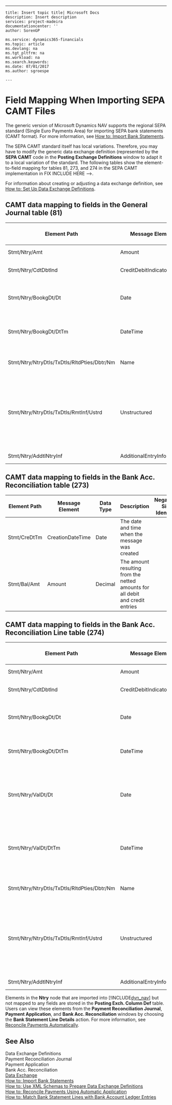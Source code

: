 ---
    title: Insert topic title| Microsoft Docs
    description: Insert description
    services: project-madeira
    documentationcenter: ''
    author: SorenGP

    ms.service: dynamics365-financials
    ms.topic: article
    ms.devlang: na
    ms.tgt_pltfrm: na
    ms.workload: na
    ms.search.keywords:
    ms.date: 07/01/2017
    ms.author: sgroespe

    ---
# Field Mapping When Importing SEPA CAMT Files
The generic version of Microsoft Dynamics NAV supports the regional SEPA standard \(Single Euro Payments Area\) for importing SEPA bank statements \(CAMT format\). For more information, see [How to: Import Bank Statements](../../BusinessFunctionality/DataExchange/how-to-import-bank-statements.md).  
  
 The SEPA CAMT standard itself has local variations. Therefore, you may have to modify the generic data exchange definition \(represented by the **SEPA CAMT** code in the **Posting Exchange Definitions** window to adapt it to a local variation of the standard. The following tables show the element-to-field mapping for tables 81, 273, and 274 in the SEPA CAMT implementation in FIX INCLUDE HERE<!--FIX INCLUDE HERE<!--[!INCLUDE[dyn_nav](../../ApplicationDesign/includes/dyn_nav_md.md)] --> -->.  
  
 For information about creating or adjusting a data exchange definition, see [How to: Set Up Data Exchange Definitions](../../BusinessFunctionality/DataExchange/how-to-set-up-data-exchange-definitions.md).  
  
## CAMT data mapping to fields in the General Journal table \(81\)  
  
|Element Path|Message Element|Data Type|Description|Negative-Sign Identifier|Field No.|Field Name|  
|------------------|---------------------|---------------|-----------------|-------------------------------|---------------|----------------|  
|Stmt\/Ntry\/Amt|Amount|Decimal|The amount of money in the cash entry||13|Amount|  
|Stmt\/Ntry\/CdtDbtInd|CreditDebitIndicator|Text|Indicates whether the entry is a credit or a debit entry|DBIT|13|Amount|  
|Stmt\/Ntry\/BookgDt\/Dt|Date|Date|The date when an entry is posted to an account on the account servicer's books||5|Posting Date|  
|Stmt\/Ntry\/BookgDt\/DtTm|DateTime|DateTime|The date and time when an entry is posted to an account on the account servicer's books||5|Posting Date|  
|Stmt\/Ntry\/NtryDtls\/TxDtls\/RltdPties\/Dbtr\/Nm|Name|Text|The name of the party that owes an amount of money to the \(ultimate\) creditor||1221|Payer Information|  
|Stmt\/Ntry\/NtryDtls\/TxDtls\/RmtInf\/Ustrd|Unstructured|Text|Information supplied to enable the matching\/reconciliation of an entry with the items that the payment is intended to settle, such as commercial invoices in an accounts-receivable system, in an unstructured form||8|Description|  
|Stmt\/Ntry\/AddtlNtryInf|AdditionalEntryInformation|Text|Additional information about the entry||1222|Transaction Information|  
  
## CAMT data mapping to fields in the Bank Acc. Reconciliation table \(273\)  
  
|Element Path|Message Element|Data Type|Description|Negative-Sign Identifier|Field No.|Field Name|  
|------------------|---------------------|---------------|-----------------|-------------------------------|---------------|----------------|  
|Stmt\/CreDtTm|CreationDateTime|Date|The date and time when the message was created||3|Statement Date|  
|Stmt\/Bal\/Amt|Amount|Decimal|The amount resulting from the netted amounts for all debit and credit entries||4|Statement Ending Balance|  
  
## CAMT data mapping to fields in the Bank Acc. Reconciliation Line table \(274\)  
  
|Element Path|Message Element|Data Type|Description|Negative-Sign Identifier|Field No.|Field Name|  
|------------------|---------------------|---------------|-----------------|-------------------------------|---------------|----------------|  
|Stmt\/Ntry\/Amt|Amount|Decimal|The amount of money in the cash entry||7|Statement Amount|  
|Stmt\/Ntry\/CdtDbtInd|CreditDebitIndicator|Text|Indicates whether the entry is a credit or a debit entry|DBIT|7|Statement Amount|  
|Stmt\/Ntry\/BookgDt\/Dt|Date|Date|The date when an entry is posted to an account on the account servicer's books||5|Transaction Date|  
|Stmt\/Ntry\/BookgDt\/DtTm|DateTime|DateTime|The date and time when an entry is posted to an account on the account servicer's books||5|Transaction Date|  
|Stmt\/Ntry\/ValDt\/Dt|Date|Date|The date when assets become available to the account owner in case of a credit entry, or cease to be available to the account owner in case of a debit entry||12|Value Date|  
|Stmt\/Ntry\/ValDt\/DtTm|DateTime|DateTime|The date and time when assets become available to the account owner in case of a credit entry, or cease to be available to the account owner in case of a debit entry||12|Value Date|  
|Stmt\/Ntry\/NtryDtls\/TxDtls\/RltdPties\/Dbtr\/Nm|Name|Text|The name of the party that owes an amount of money to the \(ultimate\) creditor||15|Payer Information|  
|Stmt\/Ntry\/NtryDtls\/TxDtls\/RmtInf\/Ustrd|Unstructured|Text|Information supplied to enable the matching\/reconciliation of an entry with the items that the payment is intended to settle, such as commercial invoices in an accounts-receivable system, in an unstructured form||6|Description|  
|Stmt\/Ntry\/AddtlNtryInf|AdditionalEntryInformation|Text|Additional information about the entry||16|Transaction Information|  
  
 Elements in the **Ntry** node that are imported into [!INCLUDE[dyn_nav](../../ApplicationDesign/includes/dyn_nav_md.md)] but not mapped to any fields are stored in the **Posting Exch. Column Def** table. Users can view these elements from the **Payment Reconciliation Journal**, **Payment Application**, and **Bank Acc. Reconciliation** windows by choosing the **Bank Statement Line Details** action. For more information, see [Reconcile Payments Automatically](../../Finance/reconcile-payments-automatically.md).  
  
## See Also  
 Data Exchange Definitions   
 Payment Reconciliation Journal   
 Payment Application   
 Bank Acc. Reconciliation   
 [Data Exchange](../../BusinessFunctionality/DataExchange/data-exchange.md)   
 [How to: Import Bank Statements](../../BusinessFunctionality/DataExchange/how-to-import-bank-statements.md)   
 [How to: Use XML Schemas to Prepare Data Exchange Definitions](../../BusinessFunctionality/DataExchange/how-to-use-xml-schemas-to-prepare-data-exchange-definitions.md)   
 [How to: Reconcile Payments Using Automatic Application](../../Finance/how-to-reconcile-payments-using-automatic-application.md)   
 [How to: Match Bank Statement Lines with Bank Account Ledger Entries](../../Finance/how-to-match-bank-statement-lines-with-bank-account-ledger-entries.md)